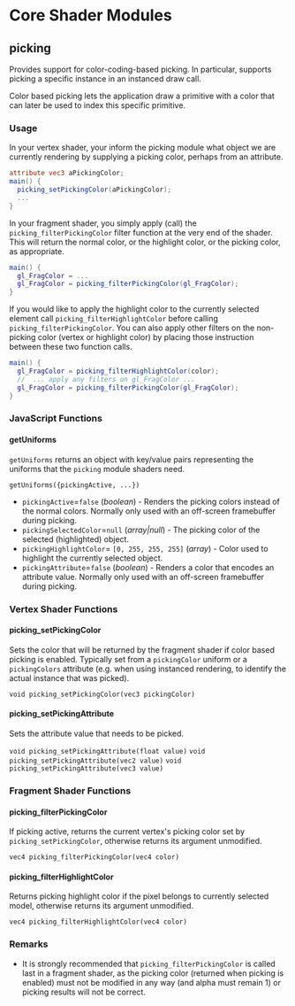 # Core Shader Modules

## picking

Provides support for color-coding-based picking. In particular, supports picking a specific instance in an instanced draw call.

Color based picking lets the application draw a primitive with a color that can later be used to index this specific primitive.

### Usage

In your vertex shader, your inform the picking module what object we are currently rendering by supplying a picking color, perhaps from an attribute.

```glsl
attribute vec3 aPickingColor;
main() {
  picking_setPickingColor(aPickingColor);
  ...
}
```

In your fragment shader, you simply apply (call) the `picking_filterPickingColor` filter function at the very end of the shader. This will return the normal color, or the highlight color, or the picking color, as appropriate.

```glsl
main() {
  gl_FragColor = ...
  gl_FragColor = picking_filterPickingColor(gl_FragColor);
}
```

If you would like to apply the highlight color to the currently selected element call `picking_filterHighlightColor` before calling `picking_filterPickingColor`. You can also apply other filters on the non-picking color (vertex or highlight color) by placing those instruction between these two function calls.

```glsl
main() {
  gl_FragColor = picking_filterHighlightColor(color);
  //  ... apply any filters on gl_FragColor ...
  gl_FragColor = picking_filterPickingColor(gl_FragColor);
}
```

### JavaScript Functions

#### getUniforms

`getUniforms` returns an object with key/value pairs representing the uniforms that the `picking` module shaders need.

`getUniforms({pickingActive, ...})`

- `pickingActive`=`false` (_boolean_) - Renders the picking colors instead of the normal colors. Normally only used with an off-screen framebuffer during picking.
- `pickingSelectedColor`=`null` (_array|null_) - The picking color of the selected (highlighted) object.
- `pickingHighlightColor`= `[0, 255, 255, 255]` (_array_) - Color used to highlight the currently selected object.
- `pickingAttribute`=`false` (_boolean_) - Renders a color that encodes an attribute value. Normally only used with an off-screen framebuffer during picking.

### Vertex Shader Functions

#### picking_setPickingColor

Sets the color that will be returned by the fragment shader if color based picking is enabled. Typically set from a `pickingColor` uniform or a `pickingColors` attribute (e.g. when using instanced rendering, to identify the actual instance that was picked).

`void picking_setPickingColor(vec3 pickingColor)`

#### picking_setPickingAttribute

Sets the attribute value that needs to be picked.

`void picking_setPickingAttribute(float value)`
`void picking_setPickingAttribute(vec2 value)`
`void picking_setPickingAttribute(vec3 value)`

### Fragment Shader Functions

#### picking_filterPickingColor

If picking active, returns the current vertex's picking color set by `picking_setPickingColor`, otherwise returns its argument unmodified.

`vec4 picking_filterPickingColor(vec4 color)`

#### picking_filterHighlightColor

Returns picking highlight color if the pixel belongs to currently selected model, otherwise returns its argument unmodified.

`vec4 picking_filterHighlightColor(vec4 color)`

### Remarks

- It is strongly recommended that `picking_filterPickingColor` is called last in a fragment shader, as the picking color (returned when picking is enabled) must not be modified in any way (and alpha must remain 1) or picking results will not be correct.

